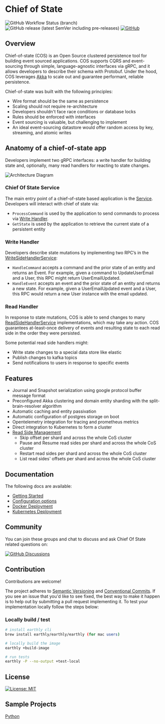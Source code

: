 # Chief of State

![GitHub Workflow Status (branch)](https://img.shields.io/github/actions/workflow/status/chief-of-state/chief-of-state/master.yml?branch=master)
![GitHub release (latest SemVer including pre-releases)](https://img.shields.io/github/v/release/chief-of-state/chief-of-state?include_prereleases)
[![GitHub](https://img.shields.io/github/license/chief-of-state/chief-of-state)](https://github.com/chief-of-state/chief-of-state/blob/master/LICENSE)


## Overview

Chief-of-state (COS) is an Open Source clustered persistence tool for building event sourced applications. COS supports CQRS and
event-sourcing through simple, language-agnostic interfaces via gRPC, and it allows developers to describe their schema
with Protobuf. Under the hood, COS leverages [Akka](https://akka.io/)
to scale out and guarantee performant, reliable persistence.

Chief-of-state was built with the following principles:

* Wire format should be the same as persistence
* Scaling should not require re-architecture
* Developers shouldn't face race conditions or database locks
* Rules should be enforced with interfaces
* Event sourcing is valuable, but challenging to implement
* An ideal event-sourcing datastore would offer random access by key, streaming, and atomic writes

## Anatomy of a chief-of-state app

Developers implement two gRPC interfaces: a write handler for building state and, optionally, many read handlers for
reacting to state changes.

![Architecture Diagram](img/anatomy.png?raw=true "Title")

### Chief Of State Service

The main entry point of a chief-of-state based application is the
[Service](https://github.com/chief-of-state/chief-of-state-protos/blob/main/chief_of_state/v1/service.proto). Developers will
interact with chief of state via:

- `ProcessCommand` is used by the application to send commands to process via [Write Handler](#write-handler).
- `GetState` is used by the application to retrieve the current state of a persistent entity

### Write Handler

Developers describe state mutations by implementing two RPC’s in
the [WriteSideHandlerService](https://github.com/chief-of-state/chief-of-state-protos/blob/main/chief_of_state/v1/writeside.proto):

- `HandleCommand` accepts a command and the prior state of an entity and returns an Event. For example, given a command
  to UpdateUserEmail and a User, this RPC might return UserEmailUpdated.
- `HandleEvent` accepts an event and the prior state of an entity and returns a new state. For example, given a
  UserEmailUpdated event and a User, this RPC would return a new User instance with the email updated.

### Read Handler

In response to state mutations, COS is able to send changes to
many [ReadSideHandlerService](https://github.com/chief-of-state/chief-of-state-protos/blob/main/chief_of_state/v1/readside.proto)
implementations, which may take any action. COS guarantees at-least-once delivery of events and resulting state to each
read side in the order they were persisted.

Some potential read side handlers might:

- Write state changes to a special data store like elastic
- Publish changes to kafka topics
- Send notifications to users in response to specific events

## Features

- Journal and Snapshot serialization using google protocol buffer message format
- Preconfigured Akka clustering and domain entity sharding with the split-brain-resolver algorithm
- Automatic caching and entity passivation
- Automatic configuration of postgres storage on boot
- Opentelemetry integration for tracing and prometheus metrics
- Direct integration to Kubernetes to form a cluster
- [Read Side Management](https://github.com/chief-of-state/chief-of-state-protos/blob/main/chief_of_state/v1/readside_manager.proto#L15)
  - Skip offset per shard and across the whole CoS cluster
  - Pause and Resume read sides per shard and across the whole CoS cluster
  - Restart read sides per shard and across the whole CoS cluster
  - List read sides' offsets per shard and across the whole CoS cluster

## Documentation

The following docs are available:

- [Getting Started](./docs/getting-started.md)
- [Configuration options](./docs/configuration.md)
- [Docker Deployment](./docs/docker-deployment.md)
- [Kubernetes Deployment](./docs/kubernetes-deployment.md)

## Community

You can join these groups and chat to discuss and ask Chief Of State related questions on:

[![GitHub Discussions](https://img.shields.io/github/discussions/chief-of-state/chief-of-state?style=flat-square)](https://github.com/chief-of-state/chief-of-state/discussions)

## Contribution

Contributions are welcome!

The project adheres to [Semantic Versioning](https://semver.org) and [Conventional Commits](https://www.conventionalcommits.org/en/v1.0.0/).
If you see an issue that you'd like to see fixed, the best way to make it happen is to help out by submitting a pull request implementing it. To test your implementation locally follow the steps below:


### Locally build / test

```bash
# install earthly cli
brew install earthly/earthly/earthly (for mac users)

# locally build the image
earthly +build-image

# run tests
earthly -P --no-output +test-local
```

## License

[![License: MIT](https://img.shields.io/badge/License-MIT-blue.svg?style=flat-square)](https://opensource.org/licenses/MIT)

## Sample Projects

[Python](https://github.com/chief-of-state/cos-python-sample)
